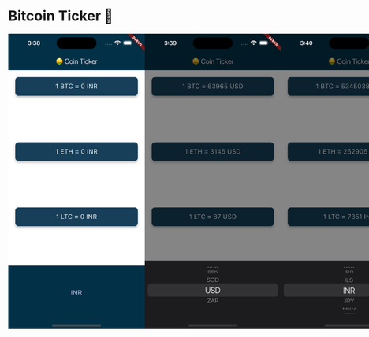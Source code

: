 

# Bitcoin Ticker 🤑



<div style="display:flex; justify-content:space-around;">
  <img src="https://github.com/amit2303/bitcoin-ticker-flutter/blob/main/snapshots/Simulator%20Screenshot%20-%20iPhone%2015%20Pro%20Max%20-%202024-04-27%20at%2003.38.38.png" alt="App Screenshot 1" width="300" height="600">
  <img src="https://github.com/amit2303/bitcoin-ticker-flutter/blob/main/snapshots/Simulator%20Screenshot%20-%20iPhone%2015%20Pro%20Max%20-%202024-04-27%20at%2003.39.59.png" alt="App Screenshot 2" width="300" height="600">
  <img src="https://github.com/amit2303/bitcoin-ticker-flutter/blob/main/snapshots/Simulator%20Screenshot%20-%20iPhone%2015%20Pro%20Max%20-%202024-04-27%20at%2003.40.15.png" alt="App Screenshot 3" width="300" height="600">
   <img src="https://github.com/amit2303/bitcoin-ticker-flutter/blob/main/snapshots/Simulator%20Screenshot%20-%20iPhone%2015%20Pro%20Max%20-%202024-04-27%20at%2003.42.12.png"alt="App Screenshot 4" width="300" height="600">

</div>
